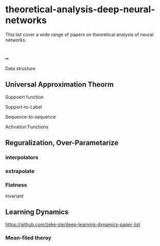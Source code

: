 # theoretical-analysis-deep-neural-networks

This list cover a wide range of papers on theoretical analysis of neural networks.

## _

Data structure



## Universal Approximation Theorm

Suppoert function 

Support-to-Label

Sequence-to-sequence

Activation Functions

## Reguralization, Over-Parametarize

### interpolators

### extrapolate

### Flatness

invariant

## Learning Dynamics 

https://github.com/zeke-xie/deep-learning-dynamics-paper-list

### Mean-filed theroy

